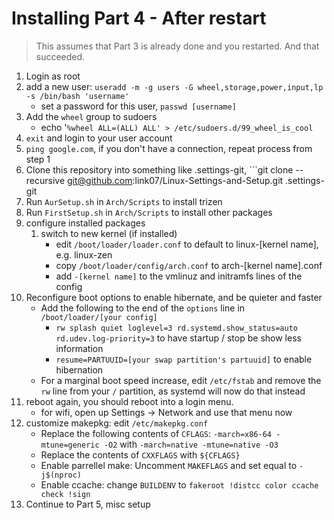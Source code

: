 # Installing Part 4 - After restart

> This assumes that Part 3 is already done and you restarted.    And that succeeded.

1. Login as root
1. add a new user: ```useradd -m -g users -G wheel,storage,power,input,lp -s /bin/bash 'username'```
    * set a password for this user, ```passwd [username]```
1. Add the ```wheel``` group to sudoers
    * echo '```%wheel ALL=(ALL) ALL' > /etc/sudoers.d/99_wheel_is_cool```
1. ```exit``` and login to your user account
1. ```ping google.com```, if you don't have a connection, repeat process from step 1
1. Clone this repository into something like .settings-git, ```git clone --recursive git@github.com:link07/Linux-Settings-and-Setup.git .settings-git
1. Run ```AurSetup.sh``` in ```Arch/Scripts``` to install trizen
1. Run ```FirstSetup.sh``` in ```Arch/Scripts``` to install other packages
1. configure installed packages
    1. switch to new kernel (if installed)
        * edit ```/boot/loader/loader.conf``` to default to linux-[kernel name], e.g. linux-zen
        * copy ```/boot/loader/config/arch.conf``` to arch-[kernel name].conf
        * add ```-[kernel name]``` to the vmlinuz and initramfs lines of the config
1. Reconfigure boot options to enable hibernate, and be quieter and faster
    * Add the following to the end of the ```options``` line in ```/boot/loader/[your config]```
        * ```rw splash quiet loglevel=3 rd.systemd.show_status=auto rd.udev.log-priority=3``` to have startup / stop be show less information
        * ```resume=PARTUUID=[your swap partition's partuuid]``` to enable hibernation
    * For a marginal boot speed increase, edit ```/etc/fstab``` and remove the ```rw``` line from your ```/``` partition, as systemd will now do that instead
1. reboot again, you should reboot into a login menu.
    * for wifi, open up Settings -> Network and use that menu now
1. customize makepkg: edit ```/etc/makepkg.conf```
    * Replace the following contents of ```CFLAGS```: ```-march=x86-64 -mtune=generic -O2``` with ```-march=native -mtune=native -O3```
    * Replace the contents of ```CXXFLAGS``` with ```${CFLAGS}```
    * Enable parrellel make: Uncomment ```MAKEFLAGS``` and set equal to ```-j$(nproc)```
    * Enable ccache: change ```BUILDENV``` to ```fakeroot !distcc color ccache check !sign```
1. Continue to Part 5, misc setup
